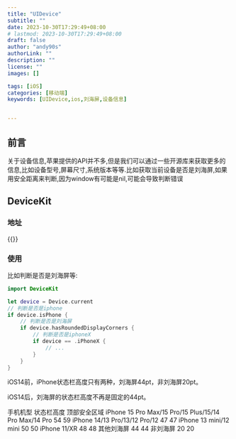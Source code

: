 ```yaml
---
title: "UIDevice"
subtitle: ""
date: 2023-10-30T17:29:49+08:00
# lastmod: 2023-10-30T17:29:49+08:00
draft: false
author: "andy90s"
authorLink: ""
description: ""
license: ""
images: []

tags: [iOS]
categories: [移动端]
keywords: [UIDevice,ios,刘海屏,设备信息]


---
```

<!--more-->
## 前言
关于设备信息,苹果提供的API并不多,但是我们可以通过一些开源库来获取更多的信息,比如设备型号,屏幕尺寸,系统版本等等.比如获取当前设备是否是刘海屏,如果用安全距离来判断,因为window有可能是nil,可能会导致判断错误
## DeviceKit
### 地址
{{<link href="https://github.com/devicekit/DeviceKit" content="【DeviceKit】">}}
### 使用
比如判断是否是刘海屏等:<br>

```swift
import DeviceKit

let device = Device.current
// 判断是否是iphone
if device.isPhone {
    // 判断是否是刘海屏
    if device.hasRoundedDisplayCorners {
        // 判断是否是iphoneX
        if device == .iPhoneX {
            // ...
        }
    }
}
```

iOS14前，iPhone状态栏高度只有两种，刘海屏44pt，非刘海屏20pt。

iOS14后，刘海屏的状态栏高度不再是固定的44pt。

手机机型	状态栏高度	顶部安全区域
iPhone 15 Pro Max/15 Pro/15 Plus/15/14 Pro Max/14 Pro	54	59
iPhone 14/13 Pro/13/12 Pro/12	47	47
iPhone 13 mini/12 mini	50	50
iPhone 11/XR	48	48
其他刘海屏	44	44
非刘海屏	20	20

